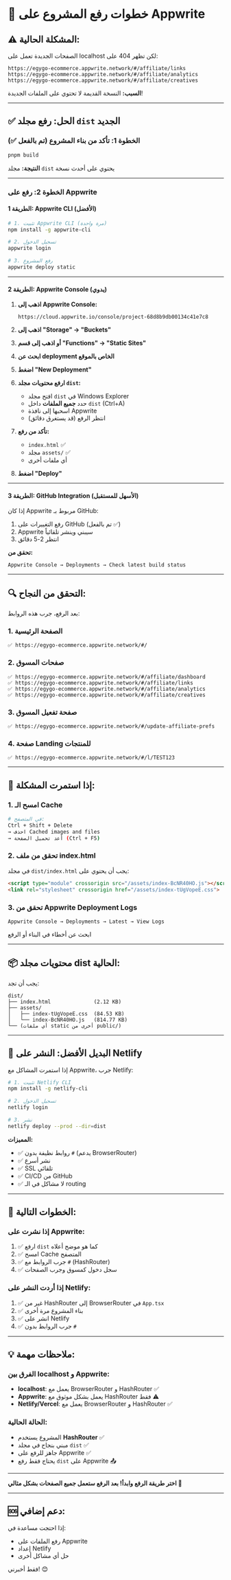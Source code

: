 # 🚀 خطوات رفع المشروع على Appwrite

## ⚠️ المشكلة الحالية:
الصفحات الجديدة تعمل على localhost لكن تظهر 404 على:
```
https://egygo-ecommerce.appwrite.network/#/affiliate/links
https://egygo-ecommerce.appwrite.network/#/affiliate/analytics
https://egygo-ecommerce.appwrite.network/#/affiliate/creatives
```

**السبب:** النسخة القديمة لا تحتوي على الملفات الجديدة!

---

## ✅ الحل: رفع مجلد `dist` الجديد

### الخطوة 1: تأكد من بناء المشروع (تم بالفعل ✅)
```bash
pnpm build
```
**النتيجة:** مجلد `dist` يحتوي على أحدث نسخة

---

### الخطوة 2: رفع على Appwrite

#### الطريقة 1: Appwrite CLI (الأفضل)

```bash
# 1. تثبيت Appwrite CLI (مرة واحدة)
npm install -g appwrite-cli

# 2. تسجيل الدخول
appwrite login

# 3. رفع المشروع
appwrite deploy static
```

---

#### الطريقة 2: Appwrite Console (يدوي)

1. **اذهب إلى Appwrite Console:**
   ```
   https://cloud.appwrite.io/console/project-68d8b9db00134c41e7c8
   ```

2. **اذهب إلى "Storage" → "Buckets"**

3. **أو اذهب إلى قسم "Functions" → "Static Sites"**

4. **ابحث عن deployment الخاص بالموقع**

5. **اضغط "New Deployment"**

6. **ارفع محتويات مجلد `dist`:**
   - افتح مجلد `dist` في Windows Explorer
   - حدد **جميع الملفات** داخل `dist` (Ctrl+A)
   - اسحبها إلى نافذة Appwrite
   - انتظر الرفع (قد يستغرق دقائق)

7. **تأكد من رفع:**
   - `index.html` ✅
   - مجلد `assets/` ✅
   - أي ملفات أخرى

8. **اضغط "Deploy"**

---

#### الطريقة 3: GitHub Integration (الأسهل للمستقبل)

إذا كان Appwrite مربوط بـ GitHub:
1. رفع التغييرات على GitHub (تم بالفعل ✅)
2. Appwrite سيبني وينشر تلقائياً
3. انتظر 2-5 دقائق

**تحقق من:**
```
Appwrite Console → Deployments → Check latest build status
```

---

## 🔍 التحقق من النجاح:

بعد الرفع، جرب هذه الروابط:

### 1. الصفحة الرئيسية
```
✅ https://egygo-ecommerce.appwrite.network/#/
```

### 2. صفحات المسوق
```
✅ https://egygo-ecommerce.appwrite.network/#/affiliate/dashboard
✅ https://egygo-ecommerce.appwrite.network/#/affiliate/links
✅ https://egygo-ecommerce.appwrite.network/#/affiliate/analytics
✅ https://egygo-ecommerce.appwrite.network/#/affiliate/creatives
```

### 3. صفحة تفعيل المسوق
```
✅ https://egygo-ecommerce.appwrite.network/#/update-affiliate-prefs
```

### 4. صفحة Landing للمنتجات
```
✅ https://egygo-ecommerce.appwrite.network/#/l/TEST123
```

---

## 🐛 إذا استمرت المشكلة:

### 1. امسح الـ Cache
```bash
# في المتصفح:
Ctrl + Shift + Delete
→ احذف Cached images and files
→ أعد تحميل الصفحة (Ctrl + F5)
```

### 2. تحقق من ملف index.html
في مجلد `dist/index.html` يجب أن يحتوي على:
```html
<script type="module" crossorigin src="/assets/index-BcNR40HO.js"></script>
<link rel="stylesheet" crossorigin href="/assets/index-tUgVopeE.css">
```

### 3. تحقق من Appwrite Deployment Logs
```
Appwrite Console → Deployments → Latest → View Logs
```
ابحث عن أخطاء في البناء أو الرفع

---

## 📦 محتويات مجلد dist الحالية:

يجب أن تجد:
```
dist/
├── index.html              (2.12 KB)
├── assets/
│   ├── index-tUgVopeE.css  (84.53 KB)
│   └── index-BcNR40HO.js   (814.77 KB)
└── (أي ملفات static أخرى من public/)
```

---

## 🎯 البديل الأفضل: النشر على Netlify

إذا استمرت المشاكل مع Appwrite، جرب Netlify:

```bash
# 1. تثبيت Netlify CLI
npm install -g netlify-cli

# 2. تسجيل الدخول
netlify login

# 3. نشر
netlify deploy --prod --dir=dist
```

**المميزات:**
- ✅ روابط نظيفة بدون `#` (يدعم BrowserRouter)
- ✅ نشر أسرع
- ✅ SSL تلقائي
- ✅ CI/CD من GitHub
- ✅ لا مشاكل في الـ routing

---

## 🔄 الخطوات التالية:

### إذا نشرت على Appwrite:
1. ✅ ارفع `dist` كما هو موضح أعلاه
2. ✅ امسح Cache المتصفح
3. ✅ جرب الروابط مع `#` (HashRouter)
4. ✅ سجل دخول كمسوق وجرب الصفحات

### إذا أردت النشر على Netlify:
1. ✅ غير من HashRouter إلى BrowserRouter في `App.tsx`
2. ✅ بناء المشروع مرة أخرى
3. ✅ انشر على Netlify
4. ✅ جرب الروابط بدون `#`

---

## 💡 ملاحظات مهمة:

### الفرق بين localhost و Appwrite:
- **localhost**: يعمل مع BrowserRouter و HashRouter ✅
- **Appwrite**: يعمل بشكل موثوق مع HashRouter فقط ⚠️
- **Netlify/Vercel**: يعمل مع BrowserRouter و HashRouter ✅

### الحالة الحالية:
- المشروع يستخدم **HashRouter** ✅
- مبني بنجاح في مجلد `dist` ✅
- جاهز للرفع على Appwrite ✅
- يحتاج فقط رفع `dist` على Appwrite 📤

---

**اختر طريقة الرفع وابدأ! بعد الرفع ستعمل جميع الصفحات بشكل مثالي 🎉**

---

## 🆘 دعم إضافي:

إذا احتجت مساعدة في:
- رفع الملفات على Appwrite
- إعداد Netlify
- حل أي مشاكل أخرى

فقط أخبرني! 😊
